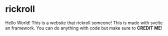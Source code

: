# rickroll
Hello World!
This is a website that rickroll someone! This is made with svelte an framework.
You can do anything with code but make sure to **CREDIT ME**! 
